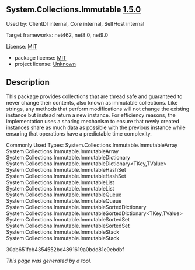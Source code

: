 ﻿System.Collections.Immutable [1.5.0](https://www.nuget.org/packages/System.Collections.Immutable/1.5.0)
--------------------

Used by: ClientDI internal, Core internal, SelfHost internal

Target frameworks: net462, net8.0, net9.0

License: [MIT](../../../../licenses/mit) 

- package license: [MIT](https://github.com/dotnet/corefx/blob/master/LICENSE.TXT) 
- project license: [Unknown](https://dot.net/) 

Description
-----------
This package provides collections that are thread safe and guaranteed to never change their contents, also known as immutable collections. Like strings, any methods that perform modifications will not change the existing instance but instead return a new instance. For efficiency reasons, the implementation uses a sharing mechanism to ensure that newly created instances share as much data as possible with the previous instance while ensuring that operations have a predictable time complexity.

Commonly Used Types:
System.Collections.Immutable.ImmutableArray
System.Collections.Immutable.ImmutableArray<T>
System.Collections.Immutable.ImmutableDictionary
System.Collections.Immutable.ImmutableDictionary<TKey,TValue>
System.Collections.Immutable.ImmutableHashSet
System.Collections.Immutable.ImmutableHashSet<T>
System.Collections.Immutable.ImmutableList
System.Collections.Immutable.ImmutableList<T>
System.Collections.Immutable.ImmutableQueue
System.Collections.Immutable.ImmutableQueue<T>
System.Collections.Immutable.ImmutableSortedDictionary
System.Collections.Immutable.ImmutableSortedDictionary<TKey,TValue>
System.Collections.Immutable.ImmutableSortedSet
System.Collections.Immutable.ImmutableSortedSet<T>
System.Collections.Immutable.ImmutableStack
System.Collections.Immutable.ImmutableStack<T>
 
30ab651fcb4354552bd4891619a0bdd81e0ebdbf

*This page was generated by a tool.*